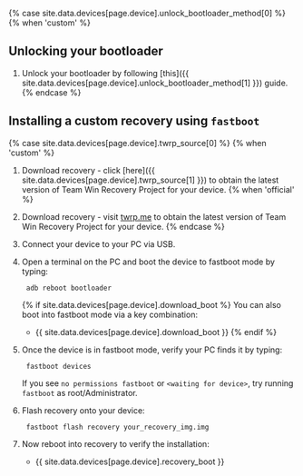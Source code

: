 {% case site.data.devices[page.device].unlock_bootloader_method[0] %}
{% when 'custom' %}
## Unlocking your bootloader

1. Unlock your bootloader by following [this]({{ site.data.devices[page.device].unlock_bootloader_method[1] }}) guide.
{% endcase %}

## Installing a custom recovery using `fastboot`

{% case site.data.devices[page.device].twrp_source[0] %}
{% when 'custom' %}
1. Download recovery - click [here]({{ site.data.devices[page.device].twrp_source[1] }}) to obtain the latest version of Team Win Recovery Project for your device.
{% when 'official' %}
1. Download recovery - visit [twrp.me](https://twrp.me/Devices/) to obtain the latest version of Team Win Recovery Project for your device.
{% endcase %}
2. Connect your device to your PC via USB.
3. Open a terminal on the PC and boot the device to fastboot mode by typing:

        adb reboot bootloader

    {% if site.data.devices[page.device].download_boot %}
    You can also boot into fastboot mode via a key combination:
    
    * {{ site.data.devices[page.device].download_boot }}
    {% endif %}
4. Once the device is in fastboot mode, verify your PC finds it by typing:

        fastboot devices

    If you see `no permissions fastboot` or `<waiting for device>`, try running `fastboot` as root/Administrator.
5. Flash recovery onto your device:

        fastboot flash recovery your_recovery_img.img

6. Now reboot into recovery to verify the installation:
    * {{ site.data.devices[page.device].recovery_boot }}
